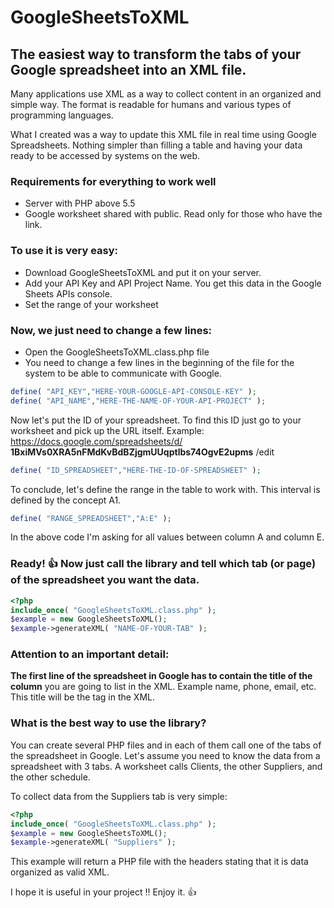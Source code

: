 # GoogleSheetsToXML
## The easiest way to transform the tabs of your Google spreadsheet into an XML file.

Many applications use XML as a way to collect content in an organized and simple way. The format is readable for humans and various types of programming languages.

What I created was a way to update this XML file in real time using Google Spreadsheets. Nothing simpler than filling a table and having your data ready to be accessed by systems on the web.

### Requirements for everything to work well

* Server with PHP above 5.5
* Google worksheet shared with public. Read only for those who have the link.

### To use it is very easy:

* Download GoogleSheetsToXML and put it on your server.
* Add your API Key and API Project Name. You get this data in the Google Sheets APIs console.
* Set the range of your worksheet

### Now, we just need to change a few lines:
* Open the GoogleSheetsToXML.class.php file
* You need to change a few lines in the beginning of the file for the system to be able to communicate with Google.

```php
define( "API_KEY","HERE-YOUR-GOOGLE-API-CONSOLE-KEY" );
define( "API_NAME","HERE-THE-NAME-OF-YOUR-API-PROJECT" );
```

Now let's put the ID of your spreadsheet. To find this ID just go to your worksheet and pick up the URL itself.
Example: https://docs.google.com/spreadsheets/d/ **1BxiMVs0XRA5nFMdKvBdBZjgmUUqptlbs74OgvE2upms** /edit

```php
define( "ID_SPREADSHEET","HERE-THE-ID-OF-SPREADSHEET" );
```

To conclude, let's define the range in the table to work with. This interval is defined by the concept A1.

```php
define( "RANGE_SPREADSHEET","A:E" );
```

In the above code I'm asking for all values ​​between column A and column E.


### Ready! :+1: Now just call the library and tell which tab (or page) of the spreadsheet you want the data.

```php
<?php
include_once( "GoogleSheetsToXML.class.php" );
$example = new GoogleSheetsToXML();
$example->generateXML( "NAME-OF-YOUR-TAB" );
```

### Attention to an important detail:

**The first line of the spreadsheet in Google has to contain the title of the column** you are going to list in the XML. Example name, phone, email, etc. This title will be the tag in the XML.

### What is the best way to use the library?

You can create several PHP files and in each of them call one of the tabs of the spreadsheet in Google. Let's assume you need to know the data from a spreadsheet with 3 tabs. A worksheet calls Clients, the other Suppliers, and the other schedule.

To collect data from the Suppliers tab is very simple:

```php
<?php
include_once( "GoogleSheetsToXML.class.php" );
$example = new GoogleSheetsToXML();
$example->generateXML( "Suppliers" );
```
This example will return a PHP file with the headers stating that it is data organized as valid XML.

I hope it is useful in your project !!
Enjoy it. :+1:



